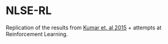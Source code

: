 # NLSE-RL

Replication of the results from [Kumar et. al 2015](https://www.nature.com/articles/srep13268) + attempts at Reinforcement Learning.
